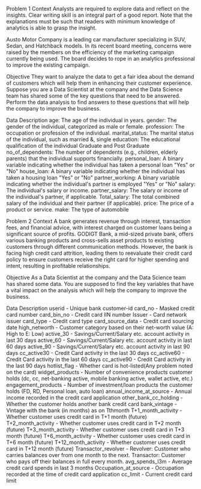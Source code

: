 Problem 1
Context
Analysts are required to explore data and reflect on the insights. Clear writing skill is an integral part of a good report. Note that the explanations must be such that readers with minimum knowledge of analytics is able to grasp the insight.

Austo Motor Company is a leading car manufacturer specializing in SUV, Sedan, and Hatchback models. In its recent board meeting, concerns were raised by the members on the efficiency of the marketing campaign currently being used. The board decides to rope in an analytics professional to improve the existing campaign.

Objective
They want to analyze the data to get a fair idea about the demand of customers which will help them in enhancing their customer experience. Suppose you are a Data Scientist at the company and the Data Science team has shared some of the key questions that need to be answered. Perform the data analysis to find answers to these questions that will help the company to improve the business.

Data Description
age: The age of the individual in years.
gender: The gender of the individual, categorized as male or female.
profession: The occupation or profession of the individual.
marital_status: The marital status of the individual, such as married &, single
education: The educational qualification of the individual Graduate and Post Graduate
no_of_dependents: The number of dependents (e.g., children, elderly parents) that the individual supports financially.
personal_loan: A binary variable indicating whether the individual has taken a personal loan "Yes" or "No"
house_loan: A binary variable indicating whether the individual has taken a housing loan "Yes" or "No"
partner_working: A binary variable indicating whether the individual's partner is employed "Yes" or "No"
salary: The individual's salary or income.
partner_salary: The salary or income of the individual's partner, if applicable.
Total_salary: The total combined salary of the individual and their partner (if applicable).
price: The price of a product or service.
make: The type of automobile
 

Problem 2
Context
A bank generates revenue through interest, transaction fees, and financial advice, with interest charged on customer loans being a significant source of profits. GODIGT Bank, a mid-sized private bank, offers various banking products and cross-sells asset products to existing customers through different communication methods. However, the bank is facing high credit card attrition, leading them to reevaluate their credit card policy to ensure customers receive the right card for higher spending and intent, resulting in profitable relationships.

Objective
As a Data Scientist at the company and the Data Science team has shared some data. You are supposed to find the key variables that have a vital impact on the analysis which will help the company to improve the business.

Data Description
userid - Unique bank customer-id
card_no - Masked credit card number
card_bin_no - Credit card IIN number
Issuer - Card network issuer
card_type - Credit card type
card_source_data - Credit card sourcing date
high_networth - Customer category based on their net-worth value (A: High to E: Low)
active_30 - Savings/Current/Salary etc. account activity in last 30 days
active_60 - Savings/Current/Salary etc. account activity in last 60 days
active_90 - Savings/Current/Salary etc. account activity in last 90 days
cc_active30 - Credit Card activity in the last 30 days
cc_active60 - Credit Card activity in the last 60 days
cc_active90 - Credit Card activity in the last 90 days
hotlist_flag - Whether card is hot-listed(Any problem noted on the card)
widget_products - Number of convenience products customer holds (dc, cc, net-banking active, mobile banking active, wallet active, etc.)
engagement_products - Number of investment/loan products the customer holds (FD, RD, Personal loan, auto loan)
annual_income_at_source - Annual income recorded in the credit card application
other_bank_cc_holding - Whether the customer holds another bank credit card
bank_vintage - Vintage with the bank (in months) as on Tthmonth
T+1_month_activity - Whether customer uses credit card in T+1 month (future)
T+2_month_activity - Whether customer uses credit card in T+2 month (future)
T+3_month_activity - Whether customer uses credit card in T+3 month (future)
T+6_month_activity - Whether customer uses credit card in T+6 month (future)
T+12_month_activity - Whether customer uses credit card in T+12 month (future)
Transactor_revolver - Revolver: Customer who carries balances over from one month to the next. Transactor: Customer who pays off their balances in full every month.
avg_spends_l3m - Average credit card spends in last 3 months
Occupation_at_source - Occupation recorded at the time of credit card application
cc_limit - Current credit card limit

